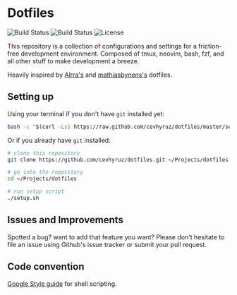 # Dotfiles

![Build Status](https://github.com/cevhyruz/dotfiles/actions/workflows/main.yml/badge.svg)
![Build Status](https://github.com/cevhyruz/dotfiles/actions/workflows/shellcheck.yml/badge.svg)
![License](https://img.shields.io/github/license/cevhyruz/dotfiles)

This repository is a collection of configurations and settings for a
friction-free development environment.  Composed of tmux, neovim, bash, fzf,
and all other stuff to make development a breeze.

Heavily inspired by [Alrra's](https://github.com/Alrra/dotfiles)
and [mathiasbynens's](https://github.com/mathiasbynens/dotfiles) dotfiles.

## Setting up

Using your terminal if you don't have `git` installed yet:

```bash
bash -c "$(curl -LsS https://raw.github.com/cevhyruz/dotfiles/master/setup.sh)"
```

Or if you already have `git` installed:

```bash
# clone this repository
git clone https://github.com/cevhyruz/dotfiles.git ~/Projects/dotfiles

# go into the repository
cd ~/Projects/dotfiles

# run setup script
./setup.sh
```

## Issues and Improvements

Spotted a bug? want to add that feature you want?
Please don't hesitate to file an issue using Github's issue tracker
or submit your pull request.

## Code convention

[Google Style guide](http://google.github.io/styleguide/shellguide.html#quoting)
for shell scripting.
